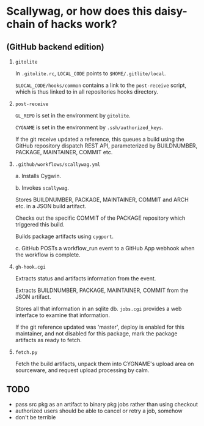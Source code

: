 # Scallywag, or how does this daisy-chain of hacks work?

## (GitHub backend edition)

1. `gitolite`

    In `.gitolite.rc`, `LOCAL_CODE` points to `$HOME/.gitlite/local`.

    `$LOCAL_CODE/hooks/common` contains a link to the `post-receive` script,
    which is thus linked to in all repositories hooks directory.

2. `post-receive`

    `GL_REPO` is set in the environment by `gitolite`.

    `CYGNAME` is set in the environment by `.ssh/authorized_keys`.

    If the git receive updated a reference, this queues a build using the GitHub
    repository dispatch REST API, parameterized by BUILDNUMBER, PACKAGE,
    MAINTAINER, COMMIT etc.

3. `.github/workflows/scallywag.yml`

    a. Installs Cygwin.

    b. Invokes `scallywag`.

    Stores BUILDNUMBER, PACKAGE, MAINTAINER, COMMIT and ARCH etc. in a JSON
    build artifact.

    Checks out the specific COMMIT of the PACKAGE repository which triggered
    this build.

    Builds package artifacts using `cygport`.

    c. GitHub POSTs a workflow_run event to a GitHub App webhook when the
    workflow is complete.

4. `gh-hook.cgi`

    Extracts status and artifacts information from the event.

    Extracts BUILDNUMBER, PACKAGE, MAINTAINER, COMMIT from the JSON artifact.

    Stores all that information in an sqlite db. `jobs.cgi` provides a web interface
    to examine that information.

    If the git reference updated was 'master', deploy is enabled for this
    maintainer, and not disabled for this package, mark the package artifacts as
    ready to fetch.

5. `fetch.py`

    Fetch the build artifacts, unpack them into CYGNAME's upload area on sourceware,
    and request upload processing by calm.

## TODO

- pass src pkg as an artifact to binary pkg jobs rather than using checkout
- authorized users should be able to cancel or retry a job, somehow
- don't be terrible
